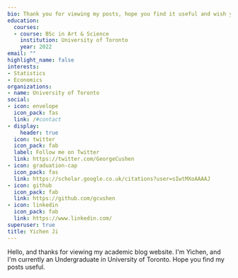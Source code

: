 ```yaml
---
bio: Thank you for viewing my posts, hope you find it useful and wish you a nice day!
education:
  courses:
  - course: BSc in Art & Science
    institution: University of Toronto
    year: 2022
email: ""
highlight_name: false
interests:
- Statistics
- Economics
organizations:
- name: University of Toronto
social:
- icon: envelope
  icon_pack: fas
  link: /#contact
- display:
    header: true
  icon: twitter
  icon_pack: fab
  label: Follow me on Twitter
  link: https://twitter.com/GeorgeCushen
- icon: graduation-cap
  icon_pack: fas
  link: https://scholar.google.co.uk/citations?user=sIwtMXoAAAAJ
- icon: github
  icon_pack: fab
  link: https://github.com/gcushen
- icon: linkedin
  icon_pack: fab
  link: https://www.linkedin.com/
superuser: true
title: Yichen Ji
---
```


Hello, and thanks for viewing my academic blog website. I'm Yichen, and I'm currently an Undergraduate in University of Toronto. Hope you find my posts useful.
